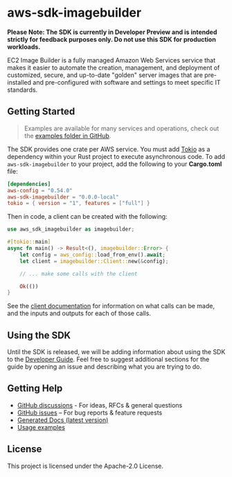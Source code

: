 # aws-sdk-imagebuilder

**Please Note: The SDK is currently in Developer Preview and is intended strictly for
feedback purposes only. Do not use this SDK for production workloads.**

EC2 Image Builder is a fully managed Amazon Web Services service that makes it easier to automate the creation, management, and deployment of customized, secure, and up-to-date "golden" server images that are pre-installed and pre-configured with software and settings to meet specific IT standards.

## Getting Started

> Examples are available for many services and operations, check out the
> [examples folder in GitHub](https://github.com/awslabs/aws-sdk-rust/tree/main/examples).

The SDK provides one crate per AWS service. You must add [Tokio](https://crates.io/crates/tokio)
as a dependency within your Rust project to execute asynchronous code. To add `aws-sdk-imagebuilder` to
your project, add the following to your **Cargo.toml** file:

```toml
[dependencies]
aws-config = "0.54.0"
aws-sdk-imagebuilder = "0.0.0-local"
tokio = { version = "1", features = ["full"] }
```

Then in code, a client can be created with the following:

```rust
use aws_sdk_imagebuilder as imagebuilder;

#[tokio::main]
async fn main() -> Result<(), imagebuilder::Error> {
    let config = aws_config::load_from_env().await;
    let client = imagebuilder::Client::new(&config);

    // ... make some calls with the client

    Ok(())
}
```

See the [client documentation](https://docs.rs/aws-sdk-imagebuilder/latest/aws_sdk_imagebuilder/client/struct.Client.html)
for information on what calls can be made, and the inputs and outputs for each of those calls.

## Using the SDK

Until the SDK is released, we will be adding information about using the SDK to the
[Developer Guide](https://docs.aws.amazon.com/sdk-for-rust/latest/dg/welcome.html). Feel free to suggest
additional sections for the guide by opening an issue and describing what you are trying to do.

## Getting Help

* [GitHub discussions](https://github.com/awslabs/aws-sdk-rust/discussions) - For ideas, RFCs & general questions
* [GitHub issues](https://github.com/awslabs/aws-sdk-rust/issues/new/choose) – For bug reports & feature requests
* [Generated Docs (latest version)](https://awslabs.github.io/aws-sdk-rust/)
* [Usage examples](https://github.com/awslabs/aws-sdk-rust/tree/main/examples)

## License

This project is licensed under the Apache-2.0 License.

